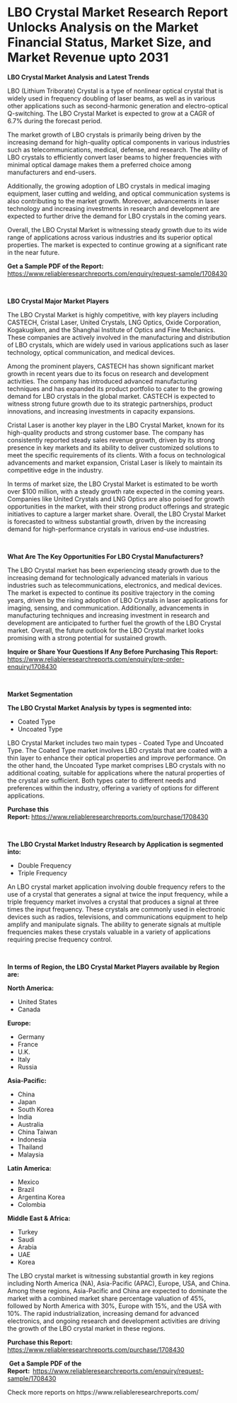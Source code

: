 <p><h1>LBO Crystal Market Research Report Unlocks Analysis on the Market Financial Status, Market Size, and Market Revenue upto 2031</h1></p><p><strong>LBO Crystal Market Analysis and Latest Trends</strong></p>
<p><p>LBO (Lithium Triborate) Crystal is a type of nonlinear optical crystal that is widely used in frequency doubling of laser beams, as well as in various other applications such as second-harmonic generation and electro-optical Q-switching. The LBO Crystal Market is expected to grow at a CAGR of 6.7% during the forecast period.</p><p>The market growth of LBO crystals is primarily being driven by the increasing demand for high-quality optical components in various industries such as telecommunications, medical, defense, and research. The ability of LBO crystals to efficiently convert laser beams to higher frequencies with minimal optical damage makes them a preferred choice among manufacturers and end-users.</p><p>Additionally, the growing adoption of LBO crystals in medical imaging equipment, laser cutting and welding, and optical communication systems is also contributing to the market growth. Moreover, advancements in laser technology and increasing investments in research and development are expected to further drive the demand for LBO crystals in the coming years.</p><p>Overall, the LBO Crystal Market is witnessing steady growth due to its wide range of applications across various industries and its superior optical properties. The market is expected to continue growing at a significant rate in the near future.</p></p>
<p><strong>Get a Sample PDF of the Report:&nbsp;</strong> <a href="https://www.reliableresearchreports.com/enquiry/request-sample/1708430">https://www.reliableresearchreports.com/enquiry/request-sample/1708430</a></p>
<p>&nbsp;</p>
<p><strong>LBO Crystal Major Market Players</strong></p>
<p><p>The LBO Crystal Market is highly competitive, with key players including CASTECH, Cristal Laser, United Crystals, LNG Optics, Oxide Corporation, Kogakugiken, and the Shanghai Institute of Optics and Fine Mechanics. These companies are actively involved in the manufacturing and distribution of LBO crystals, which are widely used in various applications such as laser technology, optical communication, and medical devices.</p><p>Among the prominent players, CASTECH has shown significant market growth in recent years due to its focus on research and development activities. The company has introduced advanced manufacturing techniques and has expanded its product portfolio to cater to the growing demand for LBO crystals in the global market. CASTECH is expected to witness strong future growth due to its strategic partnerships, product innovations, and increasing investments in capacity expansions.</p><p>Cristal Laser is another key player in the LBO Crystal Market, known for its high-quality products and strong customer base. The company has consistently reported steady sales revenue growth, driven by its strong presence in key markets and its ability to deliver customized solutions to meet the specific requirements of its clients. With a focus on technological advancements and market expansion, Cristal Laser is likely to maintain its competitive edge in the industry.</p><p>In terms of market size, the LBO Crystal Market is estimated to be worth over $100 million, with a steady growth rate expected in the coming years. Companies like United Crystals and LNG Optics are also poised for growth opportunities in the market, with their strong product offerings and strategic initiatives to capture a larger market share. Overall, the LBO Crystal Market is forecasted to witness substantial growth, driven by the increasing demand for high-performance crystals in various end-use industries.</p></p>
<p>&nbsp;</p>
<p><strong>What Are The Key Opportunities For LBO Crystal Manufacturers?</strong></p>
<p><p>The LBO Crystal market has been experiencing steady growth due to the increasing demand for technologically advanced materials in various industries such as telecommunications, electronics, and medical devices. The market is expected to continue its positive trajectory in the coming years, driven by the rising adoption of LBO Crystals in laser applications for imaging, sensing, and communication. Additionally, advancements in manufacturing techniques and increasing investment in research and development are anticipated to further fuel the growth of the LBO Crystal market. Overall, the future outlook for the LBO Crystal market looks promising with a strong potential for sustained growth.</p></p>
<p><strong>Inquire or Share Your Questions If Any Before Purchasing This Report:</strong> <a href="https://www.reliableresearchreports.com/enquiry/pre-order-enquiry/1708430">https://www.reliableresearchreports.com/enquiry/pre-order-enquiry/1708430</a></p>
<p>&nbsp;</p>
<p><strong>Market Segmentation</strong></p>
<p><strong>The LBO Crystal Market Analysis by types is segmented into:</strong></p>
<p><ul><li>Coated Type</li><li>Uncoated Type</li></ul></p>
<p><p>LBO Crystal Market includes two main types - Coated Type and Uncoated Type. The Coated Type market involves LBO crystals that are coated with a thin layer to enhance their optical properties and improve performance. On the other hand, the Uncoated Type market comprises LBO crystals with no additional coating, suitable for applications where the natural properties of the crystal are sufficient. Both types cater to different needs and preferences within the industry, offering a variety of options for different applications.</p></p>
<p><strong>Purchase this Report:&nbsp;</strong><a href="https://www.reliableresearchreports.com/purchase/1708430">https://www.reliableresearchreports.com/purchase/1708430</a></p>
<p>&nbsp;</p>
<p><strong>The LBO Crystal Market Industry Research by Application is segmented into:</strong></p>
<p><ul><li>Double Frequency</li><li>Triple Frequency</li></ul></p>
<p><p>An LBO crystal market application involving double frequency refers to the use of a crystal that generates a signal at twice the input frequency, while a triple frequency market involves a crystal that produces a signal at three times the input frequency. These crystals are commonly used in electronic devices such as radios, televisions, and communications equipment to help amplify and manipulate signals. The ability to generate signals at multiple frequencies makes these crystals valuable in a variety of applications requiring precise frequency control.</p></p>
<p>&nbsp;</p>
<p><strong>In terms of Region, the LBO Crystal Market Players available by Region are:</strong></p>
<p>
    <p> <strong> North America: </strong>
        <ul>
            <li>United States</li>
            <li>Canada</li>
        </ul>
        </p> 
    <p> <strong> Europe: </strong>
        <ul>
            <li>Germany</li>
            <li>France</li>
            <li>U.K.</li>
            <li>Italy</li>
            <li>Russia</li>
        </ul>
        </p> 
    <p> <strong> Asia-Pacific: </strong>
        <ul>
            <li>China</li>
            <li>Japan</li>
            <li>South Korea</li>
            <li>India</li>
            <li>Australia</li>
            <li>China Taiwan</li>
            <li>Indonesia</li>
            <li>Thailand</li>
            <li>Malaysia</li>
        </ul>
        </p> 
    <p> <strong> Latin America: </strong>
        <ul>
            <li>Mexico</li>
            <li>Brazil</li>
            <li>Argentina Korea</li>
            <li>Colombia</li>
        </ul>
        </p> 
    <p> <strong> Middle East & Africa: </strong>
        <ul>
            <li>Turkey</li>
            <li>Saudi</li>
            <li>Arabia</li>
            <li>UAE</li>
            <li>Korea</li>
        </ul>
    </p>
    </p>
<p><p>The LBO crystal market is witnessing substantial growth in key regions including North America (NA), Asia-Pacific (APAC), Europe, USA, and China. Among these regions, Asia-Pacific and China are expected to dominate the market with a combined market share percentage valuation of 45%, followed by North America with 30%, Europe with 15%, and the USA with 10%. The rapid industrialization, increasing demand for advanced electronics, and ongoing research and development activities are driving the growth of the LBO crystal market in these regions.</p></p>
<p><strong>Purchase this Report: </strong><a href="https://www.reliableresearchreports.com/purchase/1708430">https://www.reliableresearchreports.com/purchase/1708430</a></p>
<p>&nbsp;<strong>Get a Sample PDF of the Report:&nbsp;&nbsp;</strong><a href="https://www.reliableresearchreports.com/enquiry/request-sample/1708430">https://www.reliableresearchreports.com/enquiry/request-sample/1708430</a></p>
<p><strong></strong></p>
<p>Check more reports on https://www.reliableresearchreports.com/</p>